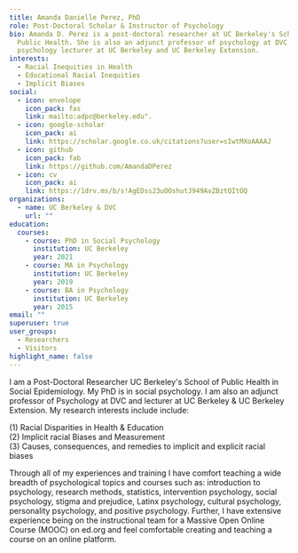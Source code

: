 ```yaml
---
title: Amanda Danielle Perez, PhD
role: Post-Doctoral Scholar & Instructor of Psychology
bio: Amanda D. Perez is a post-doctoral researcher at UC Berkeley's School of
  Public Health. She is also an adjunct professor of psychology at DVC and a
  psychology lecturer at UC Berkeley and UC Berkeley Extension.
interests:
  - Racial Inequities in Health
  - Educational Racial Inequities
  - Implicit Biases
social:
  - icon: envelope
    icon_pack: fas
    link: mailto:adpc@berkeley.edu".
  - icon: google-scholar
    icon_pack: ai
    link: https://scholar.google.co.uk/citations?user=sIwtMXoAAAAJ
  - icon: github
    icon_pack: fab
    link: https://github.com/AmandaDPerez
  - icon: cv
    icon_pack: ai
    link: https://1drv.ms/b/s!AgEDss23uOOshutJ949AvZBztQItOQ
organizations:
  - name: UC Berkeley & DVC
    url: ""
education:
  courses:
    - course: PhD in Social Psychology
      institution: UC Berkeley
      year: 2021
    - course: MA in Psychology
      institution: UC Berkeley
      year: 2019
    - course: BA in Psychology
      institution: UC Berkeley
      year: 2015
email: ""
superuser: true
user_groups:
  - Researchers
  - Visitors
highlight_name: false
---
```

I am a Post-Doctoral Researcher UC Berkeley's School of Public Health in Social Epidemiology. My PhD is in social psychology. I am also an adjunct professor of Psychology at DVC and lecturer at UC Berkeley & UC Berkeley Extension. My research interests include include:

(1) Racial Disparities in Health & Education\
(2) Implicit racial Biases and Measurement\
(3) Causes, consequences, and remedies to implicit and explicit racial biases

Through all of my experiences and training I have comfort teaching a wide breadth of psychological topics and courses such as: introduction to psychology, research methods, statistics, intervention psychology, social psychology, stigma and prejudice, Latinx psychology, cultural psychology, personality psychology, and positive psychology. Further, I have extensive experience being on the instructional team for a Massive Open Online Course (MOOC) on ed.org and feel comfortable creating and teaching a course on an online platform.
